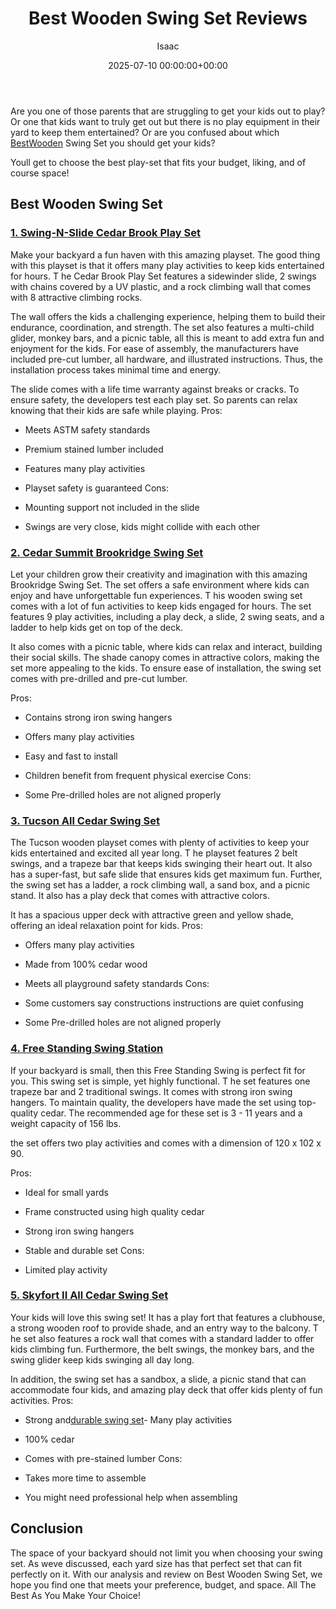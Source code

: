 ﻿---
title: Best Wooden Swing Set Reviews
description: Are you one of those parents that are struggling to get your kids out to play? Or one that kids want to truly get out but there is no play equipment in their...
slug: /best-wooden-swing-set-reviews/
date: 2025-07-10 00:00:00+00:00
lastmod: 2025-07-10 00:00:00+03:00
author: Isaac
categories:

- Product Reviews

- Swing Sets
tags:

- product-reviews

- best

- wooden
layout: post
---

Are you one of those parents that are struggling to get your kids out to play? Or one that kids want to truly get out but there is no play equipment in their yard to keep them entertained? Or are you confused about which [Best](https://pestpolicy.com/best-chipmunk-repellents/)[Wooden](https://pestpolicy.com/how-to-remove-paint-from-wooden-floor/) Swing Set you should get your kids?

Youll get to choose the best play-set that fits your budget, liking, and of course space!

##  Best Wooden Swing Set

###  [1. Swing-N-Slide Cedar Brook Play Set](https://www.amazon.com/dp/B00RM288IK/?tag=p-policy-20)

Make your backyard a fun haven with this amazing playset. The good thing with this playset is that it offers many play activities to keep kids entertained for hours. T he Cedar Brook Play Set features a sidewinder slide, 2 swings with chains covered by a UV plastic, and a rock climbing wall that comes with 8 attractive climbing rocks.

The wall offers the kids a challenging experience, helping them to build their endurance, coordination, and strength. The set also features a multi-child glider, monkey bars, and a picnic table, all this is meant to add extra fun and enjoyment for the kids. For ease of assembly, the manufacturers have included pre-cut lumber, all hardware, and illustrated instructions. Thus, the installation process takes minimal time and energy.

The slide comes with a life time warranty against breaks or cracks. To ensure safety, the developers test each play set. So parents can relax knowing that their kids are safe while playing.
Pros:

- Meets ASTM safety standards

- Premium stained lumber included

- Features many play activities

- Playset safety is guaranteed Cons:

- Mounting support not included in the slide

- Swings are very close, kids might collide with each other

###  [2. Cedar Summit Brookridge Swing Set](https://www.amazon.com/dp/B008E8T8AI//?tag=p-policy-20)

Let your children grow their creativity and imagination with this amazing Brookridge Swing Set. The set offers a safe environment where kids can enjoy and have unforgettable fun experiences. T his wooden swing set comes with a lot of fun activities to keep kids engaged for hours. The set features 9 play activities, including a play deck, a slide, 2 swing seats, and a ladder to help kids get on top of the deck.

It also comes with a picnic table, where kids can relax and interact, building their social skills. The shade canopy comes in attractive colors, making the set more appealing to the kids. To ensure ease of installation, the swing set comes with pre-drilled and pre-cut lumber.

Pros:

- Contains strong iron swing hangers

- Offers many play activities

- Easy and fast to install

- Children benefit from frequent physical exercise Cons:

- Some Pre-drilled holes are not aligned properly

###  [3. Tucson All Cedar Swing Set](https://www.amazon.com/dp/B016XMU2LK/?tag=p-policy-20)

The Tucson wooden playset comes with plenty of activities to keep your kids entertained and excited all year long. T he playset features 2 belt swings, and a trapeze bar that keeps kids swinging their heart out. It also has a super-fast, but safe slide that ensures kids get maximum fun. Further, the swing set has a ladder, a rock climbing wall, a sand box, and a picnic stand. It also has a play deck that comes with attractive colors.

It has a spacious upper deck with attractive green and yellow shade, offering an ideal relaxation point for kids.
Pros:

- Offers many play activities

- Made from 100% cedar wood

- Meets all playground safety standards Cons:

- Some customers say constructions instructions are quiet confusing

- Some Pre-drilled holes are not aligned properly

###  [4. Free Standing Swing Station](https://www.amazon.com/dp/B004F79K82/?tag=p-policy-20)

If your backyard is small, then this Free Standing Swing is perfect fit for you. This swing set is simple, yet highly functional. T he set features one trapeze bar and 2 traditional swings. It comes with strong iron swing hangers. To maintain quality, the developers have made the set using top-quality cedar. The recommended age for these set is 3 - 11 years and a weight capacity of 156 lbs.

the set offers two play activities and comes with a dimension of 120 x 102 x 90.

Pros:

- Ideal for small yards

- Frame constructed using high quality cedar

- Strong iron swing hangers

- Stable and durable set Cons:

- Limited play activity

###  [5. Skyfort II All Cedar Swing Set](https://www.amazon.com/dp/B0177AVE9G/?tag=p-policy-20)

Your kids will love this swing set! It has a play fort that features a clubhouse, a strong wooden roof to provide shade, and an entry way to the balcony. T he set also features a rock wall that comes with a standard ladder to offer kids climbing fun. Furthermore, the belt swings, the monkey bars, and the swing glider keep kids swinging all day long.

In addition, the swing set has a sandbox, a slide, a picnic stand that can accommodate four kids, and amazing play deck that offer kids plenty of fun activities.
Pros:

- Strong and[durable swing set](https://pestpolicy.com/best-stain-for-swing-set/)- Many play activities

- 100% cedar

- Comes with pre-stained lumber Cons:

- Takes more time to assemble

- You might need professional help when assembling

##  Conclusion

The space of your backyard should not limit you when choosing your swing set. As weve discussed, each yard size has that perfect set that can fit perfectly on it. With our analysis and review on Best Wooden Swing Set, we hope you find one that meets your preference, budget, and space. All The Best As You Make Your Choice!
